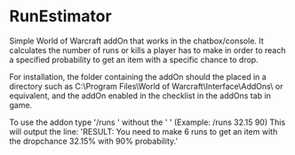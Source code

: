 # RunEstimator

Simple World of Warcraft addOn that works in the chatbox/console. 
It calculates the number of runs or kills a player has to make in order to 
reach a specified probability to get an item with a specific chance to drop.

For installation, the folder containing the addOn should the placed in a directory such as 
C:\Program Files\World of Warcraft\Interface\AddOns\ 
or equivalent, and the addOn enabled in the checklist in the addOns tab in game.

To use the addon type '/runs <dropchance> <desired probability>' without the ' ' (Example: /runs 32.15 90) 
This will output the line: 'RESULT: You need to make 6 runs to get an item with the dropchance 32.15% with 90% probability.'
		
